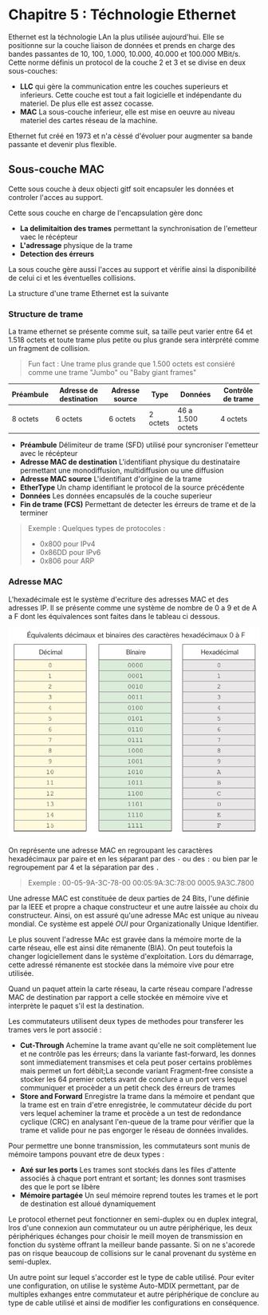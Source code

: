 # Chapitre 5 : Téchnologie Ethernet

Ethernet est la téchnologie LAn la plus utilisée aujourd'hui. Elle se positionne sur la couche liaison de données et prends en charge des bandes passantes de 10, 100, 1.000, 10.000, 40.000 et 100.000 MBit/s. Cette norme définis un protocol de la couche 2 et 3 et se divise en deux sous-couches:

* **LLC** qui gère la communication entre les couches superieurs et inferieurs. Cette couche est tout a fait logicielle et indépendante du materiel. De plus elle est assez cocasse.
* **MAC** La sous-couche inferieur, elle est mise en oeuvre au niveau materiel des cartes réseau de la machine.

Ethernet fut créé en 1973 et n'a cèssé d'évoluer pour augmenter sa bande passante et devenir plus flexible.

## Sous-couche MAC

Cette sous couche à deux objecti
gitf soit encapsuler les données et controler l'acces au support.

Cette sous couche en charge de l'encapsulation gère donc 

* **La delimitaition des trames** permettant la synchronisation de l'emetteur vaec le récépteur
* **L'adressage** physique de la trame
* **Detection des érreurs**

La sous couche gère aussi l'acces au support et vérifie ainsi la disponibilité de celui ci et les éventuelles collisions.

La structure d'une trame Ethernet est la suivante

### Structure de trame

La trame ethernet se présente comme suit, sa taille peut varier entre 64 et 1.518 octets et toute trame plus petite ou plus grande sera intèrprété comme un fragment de collision.

> Fun fact : Une trame plus grande que 1.500 octets est consiéré comme une trame "Jumbo" ou "Baby giant frames"

|Préambule|Adresse de destination|Adresse source|Type|Données|Contrôle de trame|
|---------|----------------------|--------------|----|-------|----------------|
|8 octets|6 octets|6 octets|2 octets|46 a 1.500 octets|4 octets|

* **Préambule** Délimiteur de trame (SFD) utilisé pour syncroniser l'emetteur avec le récépteur
* **Adresse MAC de destination** L'identifiant physique du destinataire permettant une monodiffusion, multidiffusion ou une diffusion
* **Adresse MAC source** L'identifiant d'origine de la trame
* **EtherType** Un champ identifiant le protocol de la source précédente
* **Données** Les données encapsulés de la couche superieur
* **Fin de trame (FCS)** Permettant de detecter les érreurs de trame et de la terminer

> Exemple : Quelques types de protocoles : 
> * 0x800 pour IPv4
> * 0x86DD pour IPv6
> * 0x806 pour ARP

### Adresse MAC

L'hexadécimale est le système d'ecriture des adresses MAC et des adresses IP. Il se présente comme une système de nombre de 0 a 9 et de A a F dont les équivalences sont faites dans le tableau ci dessous.

![Table d'equivalence hexadecimal](img/hexa.png)

On représente une adresse MAC en regroupant les caractères hexadécimaux par paire et en les séparant par des `-` ou des `:` ou bien par le regroupement par 4 et la séparation par des `.`

> Exemple :
> 00-05-9A-3C-78-00
> 00:05:9A:3C:78:00
> 0005.9A3C.7800

Une adresse MAC est constituée de deux parties de 24 Bits, l'une définie par la IEEE et propre a chaque constructeur et une autre laissée au choix du constructeur. Ainsi, on est assuré qu'une adresse MAc est unique au niveau mondial. Ce système est appelé *OUI* pour Organizationally Unique Identifier.

Le plus souvent l'adresse MAc est gravée dans la mémoire morte de la carte réseau, elle est ainsi dite rémanente (BIA). On peut toutefois la changer logiciellement dans le système d'exploitation. Lors du démarrage, cette adressé rémanente est stockée dans la mémoire vive pour etre utilisée.

Quand un paquet attein la carte réseau, la carte réseau compare l'adresse MAC de destination par rapport a celle stockée en mémoire vive et interprète le paquet s'il est la destination.

Les commutateurs utilisent deux types de methodes pour transferer les trames vers le port associé :

* **Cut-Through** Achemine la trame avant qu'elle ne soit complètement lue et ne contrôle pas les érreurs; dans la variante fast-forward, les donnes sont immediatement transmises et cela peut poser certains problèmes mais permet un fort débit;La seconde variant Fragment-free consiste a stocker les 64 premier octets avant de conclure a un port vers lequel communiquer et procèder a un petit check des érreurs de trames
* **Store and Forward** Enregistre la trame dans la mémoire et pendant que la trame est en train d'etre enregistrée, le commutateur décide du port vers lequel acheminer la trame et procède a un test de redondance cyclique (CRC) en analysant l'en-queue de la trame pour vérifier que la trame et valide pour ne pas engorger le réseau de données invalides.

Pour permettre une bonne transmission, les commutateurs sont munis de mémoire tampons pouvant etre de deux types :

* **Axé sur les ports** Les trames sont stockés dans les files d'attente associés à chaque port entrant et sortant; les donnes sont trasmises des que le port se libère
* **Mémoire partagée** Un seul mémoire reprend toutes les trames et le port de destination est alloué dynamiquement

Le protocol ethernet peut fonctionner en semi-duplex ou en duplex integral, lros d'une connexion aun commutateur ou un autre périphérique, les deux périphériques échanges pour choisir le meill moyen de transmission en fonction du système offrant la meilleur bande passante. Si on ne s'acorede pas on risque beaucoup de collisions sur le canal provenant du système en semi-duplex.

Un autre point sur lequel s'accorder est le type de cable utilisé. Pour eviter une configuration, on utilise le système Auto-MDIX permettant, par de multiples exhanges entre commutateur et autre périphérique de conclure au type de cable utilisé et ainsi de modifier les configurations en conséquence.

